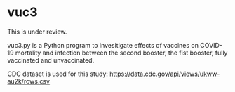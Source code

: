 # vuc3
This is under review.

vuc3.py is a Python program to invesitigate effects of vaccines on COVID-19 mortality and infection between the second booster, the fist booster, fully vaccinated and unvaccinated.

CDC dataset is used for this study:
https://data.cdc.gov/api/views/ukww-au2k/rows.csv


